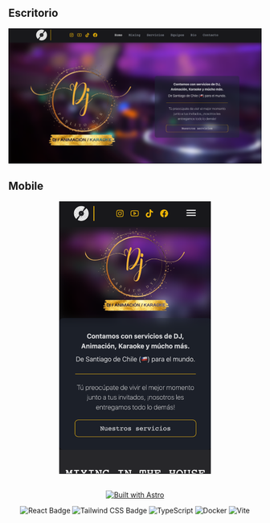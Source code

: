 ## Escritorio

<div align="center">
  <a href="https://djpablitodyr.cl/" >
    <img src="./public/djpablitodyrweb.png" style="height: 30%; width: 100%">
  </a>

<p></p>
</div>

## Mobile

<div align="center">
  <a href="https://djpablitodyr.cl/" >
    <img src="./public/djpablitodyrphone.png" style="height: 30%; width: 60%">
  </a>
</div>

##

<div align="center" style="margin-bottom:10px"> <a href="https://astro.build"><img src="https://astro.badg.es/v2/built-with-astro/large.svg" alt="Built with Astro" width="288" height="48"></a></div>

<div align="center">

![React Badge](https://badges.aleen42.com/src/react.svg)
![Tailwind CSS Badge](https://badges.aleen42.com/src/tailwindcss.svg)
![TypeScript](https://badges.aleen42.com/src/typescript.svg)
![Docker](https://badges.aleen42.com/src/docker.svg)
![Vite](https://badges.aleen42.com/src/vitejs.svg)

</div>